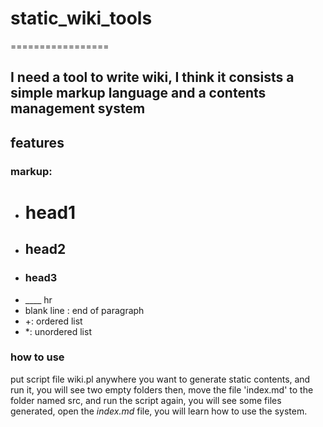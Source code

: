 # static_wiki_tools
=================

## I need a tool to write wiki, I think it consists a simple markup language and a contents management system

## features

### markup:
+ # head1
+ ## head2
+ ### head3
+ ____ hr
+ blank line : end of paragraph
+ +: ordered list
+ *: unordered list

### how to use
put script file wiki.pl anywhere you want to generate static contents, and run it, you will see two empty folders then, move the file 'index.md' to the folder named src, and run the script again, you will see some files generated, open the *index.md* file, you will learn how to use the system.

